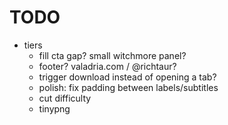 # TODO

+ tiers
	- fill cta gap? small witchmore panel?
	- footer? valadria.com / @richtaur?
	- trigger download instead of opening a tab?
	- polish: fix padding between labels/subtitles
	- cut difficulty
	- tinypng